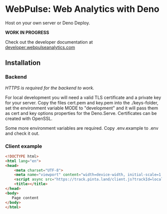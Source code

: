 # WebPulse: Web Analytics with Deno

Host on your own server or Deno Deploy.

**WORK IN PROGRESS**

Check out the developer documentation at [developer.webpulseanalytics.com](https://developer.webpulseanalytics.com)

## Installation

### Backend

_HTTPS is required for the backend to work._

For local development you will need a valid TLS certificate and a private key for your server. Copy the files cert.pem
and key.pem into the ./keys-folder, set the environment variable MODE to "development" and it will pass them as cert and
key options properties for the Deno.Serve. Certificates can be created with OpenSSL.

Some more environment variables are required. Copy .env.example to .env and check it out.

### Client example

```html
<!DOCTYPE html>
<html lang="en">
<head>
    <meta charset="UTF-8">
    <meta name="viewport" content="width=device-width, initial-scale=1.0">
    <script async src="https://track.pinta.land/client.js?trackId=local.tests" type="module"></script>
    <title></title>
</head>
<body>
   Page content
</body>
</html>
```
